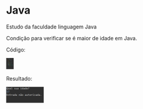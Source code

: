 # Java
<p>Estudo da faculdade linguagem Java</p>

<p>Condição para verificar se é maior de idade em Java.</p>

<p>Código:</p>

<img src="código.png" alt="código" width="20em" height="30em">

<p>Resultado:</p>
<img src="resultado.png" alt="resultado" width="20%" height="30%">
